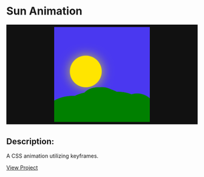 # Sun Animation

<img src="./screenshot.png" alt="screenshot of sun animation" />

## Description:
A CSS animation utilizing keyframes.

[View Project](https://heidifryzell.com/sun-animation/)
